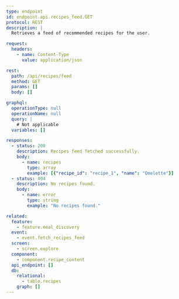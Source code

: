 ```yaml
---
type: endpoint
id: endpoint.api.recipes_feed.GET
protocol: REST
description: |
  Retrieves a feed of recommended recipes for the user.

request:
  headers:
    - name: Content-Type
      value: application/json

rest:
  path: /api/recipes/feed
  method: GET
  params: []
  body: []

graphql:
  operationType: null
  operationName: null
  query: |
    # Not applicable
  variables: []

responses:
  - status: 200
    description: Recipes feed fetched successfully.
    body:
      - name: recipes
        type: array
        example: [{"recipe_id": "recipe_1", "name": "Omelette"}]
  - status: 404
    description: No recipes found.
    body:
      - name: error
        type: string
        example: "No recipes found."

related:
  feature:
    - feature.meal_discovery
  event:
    - event.fetch_recipes_feed
  screen:
    - screen.explore
  component:
    - component.recipe_content
  api_endpoint: []
  db:
    relational:
      - table.recipes
    graph: []
---
```

